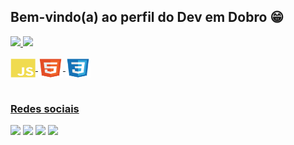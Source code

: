 ## Bem-vindo(a) ao perfil do Dev em Dobro 😁

 <div>
   <a href="https://github.com/GuiDEVTRAINING">
   <img height="180em" src="https://github-readme-stats.vercel.app/api?username=GuiDEVTRAINING&show_icons=true&theme=tokyonight&include_all_commits=true&count_private=true"/>
   <img height="180em" src="https://github-readme-stats.vercel.app/api/top-langs/?username=GuiDEVTRAINING&layout=compact&langs_count=6&theme=tokyonight"/>
</div>
    
<div style="display: inline_block"><br>
  <img align="center" alt="Js" height="30" width="40" src="https://raw.githubusercontent.com/devicons/devicon/master/icons/javascript/javascript-plain.svg">
  <img align="center" alt="HTML" height="30" width="40" src="https://raw.githubusercontent.com/devicons/devicon/master/icons/html5/html5-original.svg">
  <img align="center" alt="CSS" height="30" width="40" src="https://raw.githubusercontent.com/devicons/devicon/master/icons/css3/css3-original.svg">
</div>
 
<br>
 
### Redes sociais
 
<div> 
 
  <a href="https://www.instagram.com/gui_arauoj?igsh=eGYwbmlsaHB6cTNz" target="_blank"><img src="https://img.shields.io/badge/-Instagram-%23E4405F?style=for-the-badge&logo=instagram&logoColor=white" target="_blank"></a>
 <a href="https://discord.gg/guiarauoj2024_76329" target="_blank"><img src="https://img.shields.io/badge/Discord-7289DA?style=for-the-badge&logo=discord&logoColor=white" target="_blank"></a> 
<a href = "mailto:guilherme42900@outlook.com"><img src="https://img.shields.io/badge/-Outlook-0078D4?style=flat-square&logo=microsoft-outlook&logoColor=white" target="_blank"></a>
  <a href="https://www.linkedin.com/in/guilherme-araujo-32654b2b9/" target="_blank"><img src="https://img.shields.io/badge/-LinkedIn-%230077B5?style=for-the-badge&logo=linkedin&logoColor=white" target="_blank"></a>
</div>
